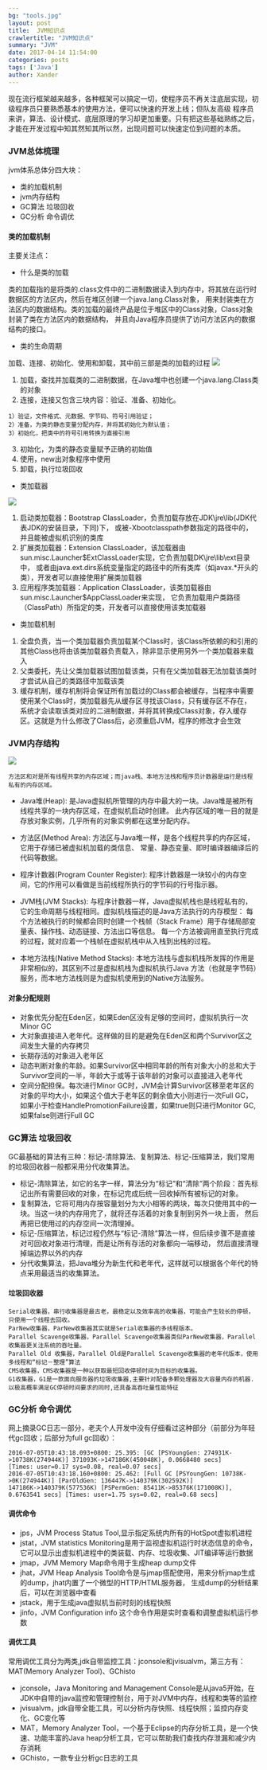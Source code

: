 ```yaml
---
bg: "tools.jpg"
layout: post
title:  JVM知识点
crawlertitle: "JVM知识点"
summary: "JVM"
date: 2017-04-14 11:54:00
categories: posts
tags: ['Java']
author: Xander
---
```


现在流行框架越来越多，各种框架可以搞定一切，使程序员不再关注底层实现，初级程序员只要熟悉基本的使用方法，便可以快速的开发上线；但队友高级
程序员来讲，算法、设计模式、底层原理的学习却更加重要。只有把这些基础熟练之后，才能在开发过程中知其然知其所以然，出现问题可以快速定位到问题的本质。

### JVM总体梳理

jvm体系总体分四大块：

* 类的加载机制
* jvm内存结构
* GC算法 垃圾回收
* GC分析 命令调优

#### 类的加载机制

主要关注点：

* 什么是类的加载

类的加载指的是将类的.class文件中的二进制数据读入到内存中，将其放在运行时数据区的方法区内，然后在堆区创建一个java.lang.Class对象，
用来封装类在方法区内的数据结构。类的加载的最终产品是位于堆区中的Class对象，Class对象封装了类在方法区内的数据结构，
并且向Java程序员提供了访问方法区内的数据结构的接口。

* 类的生命周期

加载、连接、初始化、使用和卸载，其中前三部是类的加载的过程
![](http://www.ityouknow.com/assets/images/2017/jvm/class.png)

1. 加载，查找并加载类的二进制数据，在Java堆中也创建一个java.lang.Class类的对象
2. 连接，连接又包含三块内容：验证、准备、初始化。
```text
1）验证，文件格式、元数据、字节码、符号引用验证；
2）准备，为类的静态变量分配内存，并将其初始化为默认值；
3）初始化，把类中的符号引用转换为直接引用
```
3. 初始化，为类的静态变量赋予正确的初始值
4. 使用，new出对象程序中使用
5. 卸载，执行垃圾回收

* 类加载器

![](http://www.ityouknow.com/assets/images/2017/jvm/calssloader.png)
1. 启动类加载器：Bootstrap ClassLoader，负责加载存放在JDK\jre\lib(JDK代表JDK的安装目录，下同)下，
或被-Xbootclasspath参数指定的路径中的，并且能被虚拟机识别的类库
2. 扩展类加载器：Extension ClassLoader，该加载器由sun.misc.Launcher$ExtClassLoader实现，它负责加载DK\jre\lib\ext目录中，
或者由java.ext.dirs系统变量指定的路径中的所有类库（如javax.*开头的类），开发者可以直接使用扩展类加载器
3. 应用程序类加载器：Application ClassLoader，该类加载器由sun.misc.Launcher$AppClassLoader来实现，
它负责加载用户类路径（ClassPath）所指定的类，开发者可以直接使用该类加载器

* 类加载机制

1. 全盘负责，当一个类加载器负责加载某个Class时，该Class所依赖的和引用的其他Class也将由该类加载器负责载入，除非显示使用另外一个类加载器来载入
2. 父类委托，先让父类加载器试图加载该类，只有在父类加载器无法加载该类时才尝试从自己的类路径中加载该类
3. 缓存机制，缓存机制将会保证所有加载过的Class都会被缓存，当程序中需要使用某个Class时，类加载器先从缓存区寻找该Class，只有缓存区不存在，
系统才会读取该类对应的二进制数据，并将其转换成Class对象，存入缓存区。这就是为什么修改了Class后，必须重启JVM，程序的修改才会生效

### JVM内存结构

![](http://www.ityouknow.com/assets/images/2017/jvm/structure.png)

```text
方法区和对是所有线程共享的内存区域；而java栈、本地方法栈和程序员计数器是运行是线程私有的内存区域。
```

* Java堆(Heap): 是Java虚拟机所管理的内存中最大的一块。Java堆是被所有线程共享的一块内存区域，在虚拟机启动时创建。
此内存区域的唯一目的就是存放对象实例，几乎所有的对象实例都在这里分配内存。

* 方法区(Method Area): 方法区与Java堆一样，是各个线程共享的内存区域，它用于存储已被虚拟机加载的类信息、
常量、静态变量、即时编译器编译后的代码等数据。

* 程序计数器(Program Counter Register): 程序计数器是一块较小的内存空间，它的作用可以看做是当前线程所执行的字节码的行号指示器。

* JVM栈(JVM Stacks): 与程序计数器一样，Java虚拟机栈也是线程私有的，它的生命周期与线程相同。虚拟机栈描述的是Java方法执行的内存模型：
每个方法被执行的时候都会同时创建一个栈帧（Stack Frame）用于存储局部变量表、操作栈、动态链接、方法出口等信息。
每一个方法被调用直至执行完成的过程，就对应着一个栈帧在虚拟机栈中从入栈到出栈的过程。

* 本地方法栈(Native Method Stacks): 本地方法栈与虚拟机栈所发挥的作用是非常相似的，其区别不过是虚拟机栈为虚拟机执行Java
方法（也就是字节码）服务，而本地方法栈则是为虚拟机使用到的Native方法服务。

#### 对象分配规则

* 对象优先分配在Eden区，如果Eden区没有足够的空间时，虚拟机执行一次Minor GC
* 大对象直接进入老年代。这样做的目的是避免在Eden区和两个Survivor区之间发生大量的内存拷贝
* 长期存活的对象进入老年区
* 动态判断对象的年龄。如果Survivor区中相同年龄的所有对象大小的总和大于Survivor空间的一半，年龄大于或等于该年龄的对象可以直接进入老年代
* 空间分配担保。每次进行Minor GC时，JVM会计算Survivor区移至老年区的对象的平均大小，如果这个值大于老年区的剩余值大小则进行一次Full GC，
如果小于检查HandlePromotionFailure设置，如果true则只进行Monitor GC,如果false则进行Full GC

### GC算法 垃圾回收

GC最基础的算法有三种：标记-清除算法、复制算法、标记-压缩算法，我们常用的垃圾回收器一般都采用分代收集算法。

* 标记-清除算法，如它的名字一样，算法分为“标记”和“清除”两个阶段：首先标记出所有需要回收的对象，在标记完成后统一回收掉所有被标记的对象。
* 复制算法，它将可用内存按容量划分为大小相等的两块，每次只使用其中的一块。当这一块的内存用完了，就将还存活着的对象复制到另外一块上面，
然后再把已使用过的内存空间一次清理掉。
* 标记-压缩算法，标记过程仍然与“标记-清除”算法一样，但后续步骤不是直接对可回收对象进行清理，而是让所有存活的对象都向一端移动，
然后直接清理掉端边界以外的内存
* 分代收集算法，把Java堆分为新生代和老年代，这样就可以根据各个年代的特点采用最适当的收集算法。

#### 垃圾回收器

```text
Serial收集器，串行收集器是最古老，最稳定以及效率高的收集器，可能会产生较长的停顿，只使用一个线程去回收。
ParNew收集器，ParNew收集器其实就是Serial收集器的多线程版本。
Parallel Scavenge收集器，Parallel Scavenge收集器类似ParNew收集器，Parallel收集器更关注系统的吞吐量。
Parallel Old 收集器，Parallel Old是Parallel Scavenge收集器的老年代版本，使用多线程和“标记－整理”算法
CMS收集器，CMS收集器是一种以获取最短回收停顿时间为目标的收集器。
G1收集器，G1是一款面向服务器的垃圾收集器,主要针对配备多颗处理器及大容量内存的机器. 以极高概率满足GC停顿时间要求的同时,还具备高吞吐量性能特征
```

### GC分析 命令调优

网上摘录GC日志一部分，老夫个人开发中没有仔细看过这种部分（前部分为年轻代gc回收；后部分为full gc回收）：

```text
2016-07-05T10:43:18.093+0800: 25.395: [GC [PSYoungGen: 274931K->10738K(274944K)] 371093K->147186K(450048K), 0.0668480 secs] 
[Times: user=0.17 sys=0.08, real=0.07 secs] 
2016-07-05T10:43:18.160+0800: 25.462: [Full GC [PSYoungGen: 10738K->0K(274944K)] [ParOldGen: 136447K->140379K(302592K)] 
147186K->140379K(577536K) [PSPermGen: 85411K->85376K(171008K)], 0.6763541 secs] [Times: user=1.75 sys=0.02, real=0.68 secs]
```

#### 调优命令

* jps，JVM Process Status Tool,显示指定系统内所有的HotSpot虚拟机进程
* jstat，JVM statistics Monitoring是用于监视虚拟机运行时状态信息的命令，它可以显示出虚拟机进程中的类装载、内存、垃圾收集、JIT编译等运行数据
* jmap，JVM Memory Map命令用于生成heap dump文件
* jhat，JVM Heap Analysis Tool命令是与jmap搭配使用，用来分析jmap生成的dump，jhat内置了一个微型的HTTP/HTML服务器，
生成dump的分析结果后，可以在浏览器中查看
* jstack，用于生成java虚拟机当前时刻的线程快照
* jinfo，JVM Configuration info 这个命令作用是实时查看和调整虚拟机运行参数

#### 调优工具

常用调优工具分为两类,jdk自带监控工具：jconsole和jvisualvm，第三方有：MAT(Memory Analyzer Tool)、GChisto

* jconsole，Java Monitoring and Management Console是从java5开始，在JDK中自带的java监控和管理控制台，用于对JVM中内存，线程和类等的监控
* jvisualvm，jdk自带全能工具，可以分析内存快照、线程快照；监控内存变化、GC变化等
* MAT，Memory Analyzer Tool，一个基于Eclipse的内存分析工具，是一个快速、功能丰富的Java heap分析工具，它可以帮助我们查找内存泄漏和减少内存消耗
* GChisto，一款专业分析gc日志的工具


